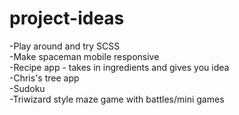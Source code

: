 # project-ideas

-Play around and try SCSS  
-Make spaceman mobile responsive  
-Recipe app - takes in ingredients and gives you idea  
-Chris's tree app  
-Sudoku  
-Triwizard style maze game with battles/mini games  
